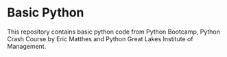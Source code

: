 # Basic Python
This repository contains basic python code from Python Bootcamp, Python Crash Course by Eric Matthes and Python Great Lakes Institute of Management.
